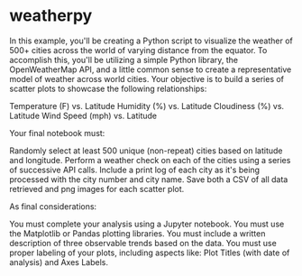 # weatherpy

In this example, you'll be creating a Python script to visualize the weather of 500+ cities across the world of varying distance from the equator. To accomplish this, you'll be utilizing a simple Python library, the OpenWeatherMap API, and a little common sense to create a representative model of weather across world cities.
Your objective is to build a series of scatter plots to showcase the following relationships:

Temperature (F) vs. Latitude
Humidity (%) vs. Latitude
Cloudiness (%) vs. Latitude
Wind Speed (mph) vs. Latitude

Your final notebook must:

Randomly select at least 500 unique (non-repeat) cities based on latitude and longitude.
Perform a weather check on each of the cities using a series of successive API calls.
Include a print log of each city as it's being processed with the city number and city name.
Save both a CSV of all data retrieved and png images for each scatter plot.

As final considerations:

You must complete your analysis using a Jupyter notebook.
You must use the Matplotlib or Pandas plotting libraries.
You must include a written description of three observable trends based on the data.
You must use proper labeling of your plots, including aspects like: Plot Titles (with date of analysis) and Axes Labels.
